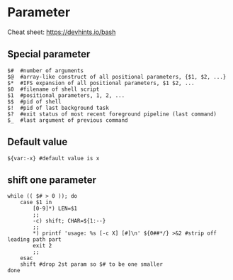 # Parameter
Cheat sheet: https://devhints.io/bash

## Special parameter
```
$#  #number of arguments
$@  #array-like construct of all positional parameters, {$1, $2, ...}
$*  #IFS expansion of all positional parameters, $1 $2, ...
$0	#filename of shell script
$1  #positional parameters, 1, 2, ...
$$	#pid of shell
$!	#pid of last background task
$?	#exit status of most recent foreground pipeline (last command)
$_	#last argument of previous command
```

## Default value
```
${var:-x} #default value is x
```

## shift one parameter
```
while (( $# > 0 )); do
    case $1 in
        [0-9]*) LEN=$1
        ;;
        -c) shift; CHAR=${1:--}
        ;;
        *) printf 'usage: %s [-c X] [#]\n' ${0##*/} >&2 #strip off leading path part
        exit 2
        ;;
    esac
    shift #drop 2st param so $# to be one smaller
done
```
